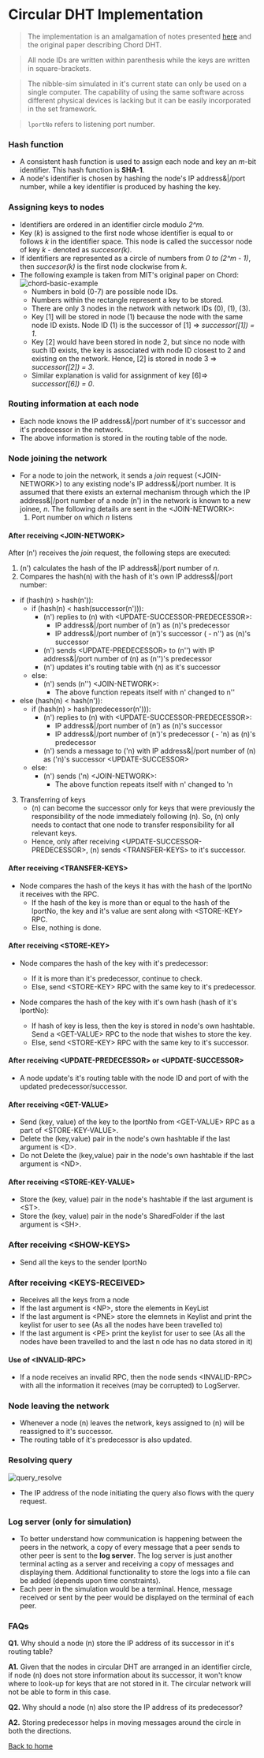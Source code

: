 # Circular DHT Implementation

> The implementation is an amalgamation of notes presented [here](./circ_dht.md) and the original paper describing Chord DHT.

> All node IDs are written within parenthesis while the keys are written in square-brackets.

> The nibble-sim simulated in it's current state can only be used on a single computer. The capability of using the same software across different physical devices is lacking but it can be easily incorporated in the set framework.

> `lportNo` refers to listening port number.

### Hash function
- A consistent hash function is used to assign each node and key an *m*-bit identifier. This hash function is **SHA-1**.
- A node's identifier is chosen by hashing the node's IP address&|/port number, while a key identifier is produced by hashing the key.

### Assigning keys to nodes
- Identifiers are ordered in an identifier circle modulo *2^m*.
- Key (*k*) is assigned to the first node whose identifier is equal to or follows *k* in the identifier space. This node is called the successor node of key *k* - denoted as *succesor(k)*.
- If identifiers are represented as a circle of numbers from *0 to (2^m - 1)*, then *succesor(k)* is the first node clockwise from *k*.
- The following example is taken from MIT's original paper on Chord:
![chord-basic-example](./images/chord_identifier_circle_eg.png)
    - Numbers in bold (0-7) are possible node IDs.
    - Numbers within the rectangle represent a key to be stored.
    - There are only 3 nodes in the network with network IDs (0), (1), (3).
    - Key [1] will be stored in node (1) because the node with the same node ID exists. Node ID (1) is the successor of [1] => *successor([1]) = 1*.
    - Key [2] would have been stored in node 2, but since no node with such ID exists, the key is associated with node ID closest to 2 and existing on the network. Hence, [2] is stored in node 3 => *successor([2]) = 3*.
    - Similar explanation is valid for assignment of key [6]=> *successor([6]) = 0*.

### Routing information at each node
- Each node knows the IP address&|/port number of it's successor and it's predecessor in the network.
- The above information is stored in the routing table of the node.

### Node joining the network
- For a node to join the network, it sends a *join* request (<JOIN-NETWORK\>) to any existing node's IP address&|/port number. It is assumed that there exists an external mechanism through which the IP address&|/port number of a node (n') in the network is known to a new joinee, *n*. The following details are sent in the <JOIN-NETWORK\>:
    1. Port number on which *n* listens

#### After receiving <JOIN-NETWORK\>
After (n') receives the *join* request, the following steps are executed:
1. (n') calculates the hash of the IP address&|/port number of *n*.
2. Compares the hash(n) with the hash of it's own IP address&|/port number:
- if (hash(n) > hash(n')):
    - if (hash(n) < hash(successor(n'))):
        - (n') replies to (n) with <UPDATE-SUCCESSOR-PREDECESSOR\>:
            - IP address&|/port number of (n') as (n)'s predecessor
            - IP address&|/port number of (n')'s successor ( - n'') as (n)'s successor
        - (n') sends <UPDATE-PREDECESSOR\> to (n'') with IP address&|/port number of (n) as (n'')'s predecessor 
        - (n') updates it's routing table with (n) as it's successor
    - else:
        - (n') sends (n'') <JOIN-NETWORK\>:
            - The above function repeats itself with n' changed to n''
- else (hash(n) < hash(n')):
    - if (hash(n) > hash(predecessor(n'))):
        - (n') replies to (n) with <UPDATE-SUCCESSOR-PREDECESSOR\>:
            - IP address&|/port number of (n') as (n)'s successor
            - IP address&|/port number of (n')'s predecessor ( - 'n) as (n)'s predecessor
        - (n') sends a message to ('n) with IP address&|/port number of (n) as ('n)'s successor <UPDATE-SUCCESSOR\>
    - else:
        - (n') sends ('n) <JOIN-NETWORK\>:
            - The above function repeats itself with n' changed to 'n
3. Transferring of keys
    - (n) can become the successor only for keys that were previously the responsibility of the node immediately following (n). So, (n) only needs to contact that one node to transfer responsibility for all relevant keys.
    - Hence, only after receiving <UPDATE-SUCCESSOR-PREDECESSOR\>, (n) sends <TRANSFER-KEYS\> to it's successor.

#### After receiving <TRANSFER-KEYS\>
- Node compares the hash of the keys it has with the hash of the lportNo it receives with the RPC.
    - If the hash of the key is more than or equal to the hash of the lportNo, the key and it's value are sent along with <STORE-KEY\> RPC.
    - Else, nothing is done.

#### After receiving <STORE-KEY\>
- Node compares the hash of the key with it's predecessor:
    - If it is more than it's predecessor, continue to check.
    - Else, send <STORE-KEY\> RPC with the same key to it's predecessor.

- Node compares the hash of the key with it's own hash (hash of it's lportNo):
    - If hash of key is less, then the key is stored in node's own hashtable. Send a <GET-VALUE\> RPC to the node that wishes to store the key.
    - Else, send <STORE-KEY\> RPC with the same key to it's successor.

#### After receiving <UPDATE-PREDECESSOR\> or <UPDATE-SUCCESSOR\> 
- A node update's it's routing table with the node ID and port of with the updated predecessor/successor.

#### After receiving <GET-VALUE\>
- Send (key, value) of the key to the lportNo from <GET-VALUE\> RPC as a part of <STORE-KEY-VALUE\>.
- Delete the (key,value) pair in the node's own hashtable if the last argument is <D\>.
- Do not Delete the (key,value) pair in the node's own hashtable if the last argument is <ND\>.

#### After receiving <STORE-KEY-VALUE\>
- Store the (key, value) pair in the node's hashtable if the last argument is <ST\>.
- Store the (key, value) pair in the node's SharedFolder if the last argument is <SH\>.

### After receiving <SHOW-KEYS\>
- Send all the keys to the sender IportNo

### After receiving <KEYS-RECEIVED\>
- Receives all the keys from a node
- If the last argument is <NP\>, store the elements in KeyList
- If the last argument is <PNE\> store the elemnets in Keylist and print the keylist for user to see (As all the nodes have been travelled to)
- If the last argument is <PE\> print the keylist for user to see (As all the nodes have been travelled to and the last n ode has no data stored in it)

#### Use of <INVALID-RPC\>
- If a node receives an invalid RPC, then the node sends <INVALID-RPC\> with all the information it receives (may be corrupted) to LogServer. 

### Node leaving the network
- Whenever a node (n) leaves the network, keys assigned to (n) will be reassigned to it's successor.
- The routing table of it's predecessor is also updated.

### Resolving query
![query_resolve](./images/query_resolve.jpg)
- The IP address of the node initiating the query also flows with the query request.

### Log server (only for simulation)
- To better understand how communication is happening between the peers in the network, a copy of every message that a peer sends to other peer is sent to the **log server**. The log server is just another terminal acting as a server and receiving a copy of messages and displaying them. Additional functionality to store the logs into a file can be added (depends upon time constraints).
- Each peer in the simulation would be a terminal. Hence, message received or sent by the peer would be displayed on the terminal of each peer.

### FAQs
**Q1.** Why should a node (n) store the IP address of its successor in it's routing table?

**A1.** Given that the nodes in circular DHT are arranged in an identifier circle, if node (n) does not store information about its successor, it won't know where to look-up for keys that are not stored in it. The circular network will not be able to form in this case.

**Q2.** Why should a node (n) also store the IP address of its predecessor?

**A2.** Storing predecessor helps in moving messages around the circle in both the directions.

[Back to home](./Home.md)
